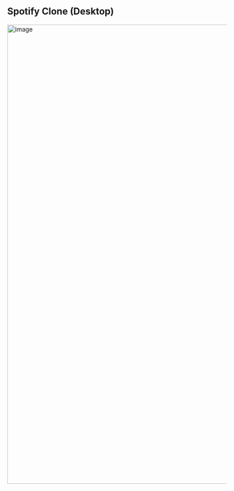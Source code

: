 ## Spotify Clone (Desktop)

<img width="1919" height="1052" alt="image" src="https://github.com/user-attachments/assets/8a034b4a-1383-4bb6-9b17-0248cf6926e7" />

